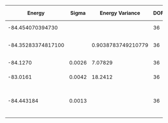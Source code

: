 | Energy             | Sigma  | Energy Variance    | DOF | Einf | Method                       | Data Repository |
|--------------------|--------|--------------------|-----|------|------------------------------|-----------------|
| -84.454070394730   |        |                    | 36  | 0    | Exact diagonalization        |                 |
| -84.35283374817100 |        | 0.9038783749210779 | 36  | 0    | DMRG (bond dimension = 2048) |                 |
| -84.1270           | 0.0026 | 7.07829            | 36  | 0    | RBM (alpha = 1)              |                 |
| -83.0161           | 0.0042 | 18.2412            | 36  | 0    | Jastrow baseline             |                 |
| -84.443184           | 0.0013 |                    | 36  | 0    | RBM + symmetry(spin flip, translational, spatial)           |                 |
